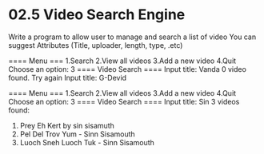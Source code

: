 # 02.5 Video Search Engine
Write a program to allow user to manage and search a list of video
You can suggest Attributes (Title, uploader, length, type, .etc)



==== Menu ===
1.Search
2.View all videos
3.Add a new video
4.Quit
Choose an option: 3
==== Video Search ====
Input title: Vanda
0 video found. Try again
Input title: G-Devid



==== Menu ===
1.Search
2.View all videos
3.Add a new video
4.Quit
Choose an option: 3
==== Video Search ====
Input title: Sin
3 videos found:
1. Prey Eh Kert by sin sisamuth
2. Pel Del Trov Yum - Sinn Sisamouth
3. Luoch Sneh Luoch Tuk - Sinn Sisamouth